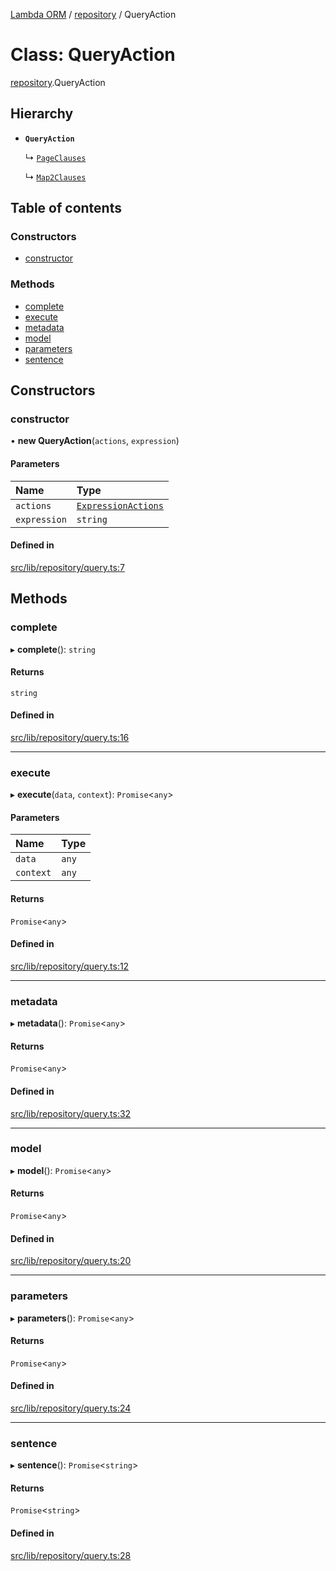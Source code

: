 [Lambda ORM](../README.md) / [repository](../modules/repository.md) / QueryAction

# Class: QueryAction

[repository](../modules/repository.md).QueryAction

## Hierarchy

- **`QueryAction`**

  ↳ [`PageClauses`](repository.PageClauses.md)

  ↳ [`Map2Clauses`](repository.Map2Clauses.md)

## Table of contents

### Constructors

- [constructor](repository.QueryAction.md#constructor)

### Methods

- [complete](repository.QueryAction.md#complete)
- [execute](repository.QueryAction.md#execute)
- [metadata](repository.QueryAction.md#metadata)
- [model](repository.QueryAction.md#model)
- [parameters](repository.QueryAction.md#parameters)
- [sentence](repository.QueryAction.md#sentence)

## Constructors

### constructor

• **new QueryAction**(`actions`, `expression`)

#### Parameters

| Name | Type |
| :------ | :------ |
| `actions` | [`ExpressionActions`](repository.ExpressionActions.md) |
| `expression` | `string` |

#### Defined in

[src/lib/repository/query.ts:7](https://github.com/FlavioLionelRita/lambda-orm/blob/36f1fb3/src/lib/repository/query.ts#L7)

## Methods

### complete

▸ **complete**(): `string`

#### Returns

`string`

#### Defined in

[src/lib/repository/query.ts:16](https://github.com/FlavioLionelRita/lambda-orm/blob/36f1fb3/src/lib/repository/query.ts#L16)

___

### execute

▸ **execute**(`data`, `context`): `Promise`<`any`\>

#### Parameters

| Name | Type |
| :------ | :------ |
| `data` | `any` |
| `context` | `any` |

#### Returns

`Promise`<`any`\>

#### Defined in

[src/lib/repository/query.ts:12](https://github.com/FlavioLionelRita/lambda-orm/blob/36f1fb3/src/lib/repository/query.ts#L12)

___

### metadata

▸ **metadata**(): `Promise`<`any`\>

#### Returns

`Promise`<`any`\>

#### Defined in

[src/lib/repository/query.ts:32](https://github.com/FlavioLionelRita/lambda-orm/blob/36f1fb3/src/lib/repository/query.ts#L32)

___

### model

▸ **model**(): `Promise`<`any`\>

#### Returns

`Promise`<`any`\>

#### Defined in

[src/lib/repository/query.ts:20](https://github.com/FlavioLionelRita/lambda-orm/blob/36f1fb3/src/lib/repository/query.ts#L20)

___

### parameters

▸ **parameters**(): `Promise`<`any`\>

#### Returns

`Promise`<`any`\>

#### Defined in

[src/lib/repository/query.ts:24](https://github.com/FlavioLionelRita/lambda-orm/blob/36f1fb3/src/lib/repository/query.ts#L24)

___

### sentence

▸ **sentence**(): `Promise`<`string`\>

#### Returns

`Promise`<`string`\>

#### Defined in

[src/lib/repository/query.ts:28](https://github.com/FlavioLionelRita/lambda-orm/blob/36f1fb3/src/lib/repository/query.ts#L28)
